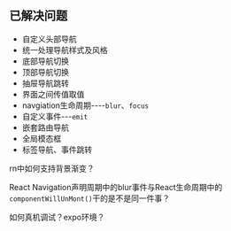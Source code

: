 ## 已解决问题
- 自定义头部导航
- 统一处理导航样式及风格
- 底部导航切换
- 顶部导航切换
- 抽屉导航跳转
- 界面之间传值取值
- navgiation生命周期----`blur`、`focus`
- 自定义事件---`emit`
- 嵌套路由导航
- 全局模态框
- 标签导航、事件跳转



rn中如何支持背景渐变？

React Navigation声明周期中的blur事件与React生命周期中的`componentWillUnMont()`干的是不是同一件事？

如何真机调试？expo环境？
